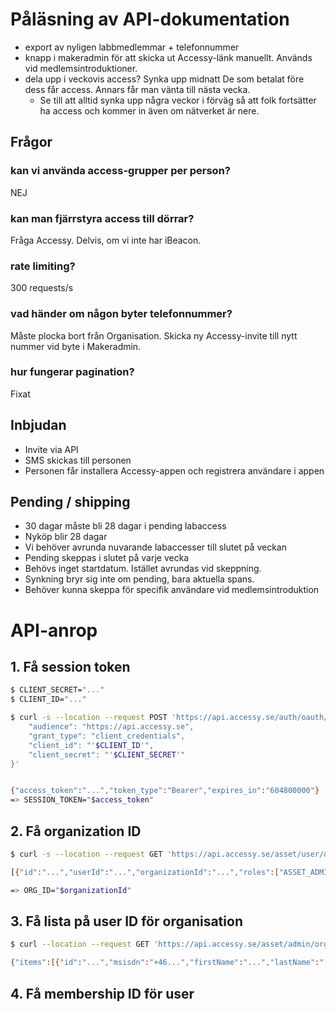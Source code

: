 # Påläsning av API-dokumentation

-   export av nyligen labbmedlemmar + telefonnummer
-   knapp i makeradmin för att skicka ut Accessy-länk manuellt. Används vid medlemsintroduktioner.
-   dela upp i veckovis access? Synka upp midnatt De som betalat före dess får access. Annars får man vänta till nästa vecka.
    -   Se till att alltid synka upp några veckor i förväg så att folk fortsätter ha access och kommer in även om nätverket är nere.

## Frågor

### kan vi använda access-grupper per person?

NEJ

### kan man fjärrstyra access till dörrar?

Fråga Accessy. Delvis, om vi inte har iBeacon.

### rate limiting?

300 requests/s

### vad händer om någon byter telefonnummer?

Måste plocka bort från Organisation. Skicka ny Accessy-invite till nytt nummer vid byte i Makeradmin.

### hur fungerar pagination?

Fixat

## Inbjudan

-   Invite via API
-   SMS skickas till personen
-   Personen får installera Accessy-appen och registrera användare i appen

## Pending / shipping

-   30 dagar måste bli 28 dagar i pending labaccess
-   Nyköp blir 28 dagar
-   Vi behöver avrunda nuvarande labaccesser till slutet på veckan
-   Pending skeppas i slutet på varje vecka
-   Behövs inget startdatum. Istället avrundas vid skeppning.
-   Synkning bryr sig inte om pending, bara aktuella spans.
-   Behöver kunna skeppa för specifik användare vid medlemsintroduktion

# API-anrop

## 1. Få session token

```bash
$ CLIENT_SECRET="..."
$ CLIENT_ID="..."

$ curl -s --location --request POST 'https://api.accessy.se/auth/oauth/token' --header 'Content-Type: application/json' --data-raw '{
    "audience": "https://api.accessy.se",
    "grant_type": "client_credentials",
    "client_id": "'$CLIENT_ID'",
    "client_secret": "'$CLIENT_SECRET'"
}'


{"access_token":"...","token_type":"Bearer","expires_in":"604800000"}
=> SESSION_TOKEN="$access_token"
```

## 2. Få organization ID

```bash
$ curl -s --location --request GET 'https://api.accessy.se/asset/user/organization-membership' --header 'Authorization: Bearer '$SESSION_TOKEN

[{"id":"...","userId":"...","organizationId":"...","roles":["ASSET_ADMINISTRATOR","DEVICE_ADMINISTRATOR","REALESTATE_ADMINISTRATOR","USER","ORGANIZATION_ADMINISTRATOR","DELEGATOR"]}]

=> ORG_ID="$organizationId"
```

## 3. Få lista på user ID för organisation

```bash
$ curl --location --request GET 'https://api.accessy.se/asset/admin/organization/'$ORG_ID'/user' --header 'Authorization: Bearer '$SESSION_TOKEN

{"items":[{"id":"...","msisdn":"+46...","firstName":"...","lastName":"..."},{"id":"...","msisdn":"+46...","firstName":"...","lastName":"..."},{"id":"...","msisdn":"+46...","firstName":"...","lastName":"..."},{"id":"...","msisdn":"+46...","firstName":"...","lastName":"..."},{"id":"...","firstName":"...","lastName":"..."},{"id":"...","msisdn":"+46...","firstName":"...","lastName":"..."}],"totalItems":6,"pageSize":25,"pageNumber":0,"totalPages":1}
```

## 4. Få membership ID för user
